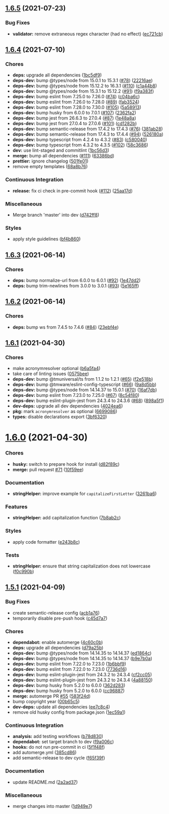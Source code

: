 ## [1.6.5](https://github.com/TMWare/jitsuyo/compare/v1.6.4...v1.6.5) (2021-07-23)


### Bug Fixes

* **validator:** remove extraneous regex character (had no effect) ([ec721cb](https://github.com/TMWare/jitsuyo/commit/ec721cb3860bfb09b87ca177c7f2306850506fc5))

## [1.6.4](https://github.com/TMWare/jitsuyo/compare/v1.6.3...v1.6.4) (2021-07-10)


### Chores

* **deps:** upgrade all dependencies ([1bc5df9](https://github.com/TMWare/jitsuyo/commit/1bc5df9cabc2253cf0a19a582d16e1d49b35ed54))
* **deps-dev:** bump @types/node from 15.0.1 to 15.3.1 ([#78](https://github.com/TMWare/jitsuyo/issues/78)) ([22216ae](https://github.com/TMWare/jitsuyo/commit/22216ae94f41bf4739dc7be6208e2a4089d00065))
* **deps-dev:** bump @types/node from 15.12.2 to 16.3.1 ([#110](https://github.com/TMWare/jitsuyo/issues/110)) ([c1a44b8](https://github.com/TMWare/jitsuyo/commit/c1a44b8a46aa317178bbce6099bee64824a0a38e))
* **deps-dev:** bump @types/node from 15.3.1 to 15.12.2 ([#91](https://github.com/TMWare/jitsuyo/issues/91)) ([f9a383f](https://github.com/TMWare/jitsuyo/commit/f9a383f25589e938377b64259e2cf9463799f35c))
* **deps-dev:** bump eslint from 7.25.0 to 7.26.0 ([#74](https://github.com/TMWare/jitsuyo/issues/74)) ([c04ba6c](https://github.com/TMWare/jitsuyo/commit/c04ba6ce9efc2d32baf2bd98a52d571a0e8ff891))
* **deps-dev:** bump eslint from 7.26.0 to 7.28.0 ([#89](https://github.com/TMWare/jitsuyo/issues/89)) ([fab3524](https://github.com/TMWare/jitsuyo/commit/fab35248840592becca3f28e95324f84fd52609d))
* **deps-dev:** bump eslint from 7.28.0 to 7.30.0 ([#105](https://github.com/TMWare/jitsuyo/issues/105)) ([5a58913](https://github.com/TMWare/jitsuyo/commit/5a589138f4a0a77d91010023a635224ed2ddcd1b))
* **deps-dev:** bump husky from 6.0.0 to 7.0.1 ([#107](https://github.com/TMWare/jitsuyo/issues/107)) ([2362fa2](https://github.com/TMWare/jitsuyo/commit/2362fa2334a24de59ee0ab3d0d73e201a14c1949))
* **deps-dev:** bump jest from 26.6.3 to 27.0.4 ([#87](https://github.com/TMWare/jitsuyo/issues/87)) ([1e48a8a](https://github.com/TMWare/jitsuyo/commit/1e48a8aa724ff1ab8b63c74005af9dd05475a5a2))
* **deps-dev:** bump jest from 27.0.4 to 27.0.6 ([#101](https://github.com/TMWare/jitsuyo/issues/101)) ([cd1282b](https://github.com/TMWare/jitsuyo/commit/cd1282ba1e1ba2fe7cc61f69a63ef6ea5ba11129))
* **deps-dev:** bump semantic-release from 17.4.2 to 17.4.3 ([#76](https://github.com/TMWare/jitsuyo/issues/76)) ([381ab28](https://github.com/TMWare/jitsuyo/commit/381ab281c622862e66d72f7672c7a58f053dd03f))
* **deps-dev:** bump semantic-release from 17.4.3 to 17.4.4 ([#94](https://github.com/TMWare/jitsuyo/issues/94)) ([526180a](https://github.com/TMWare/jitsuyo/commit/526180a41f668e50fd004687b34ea51023d4a495))
* **deps-dev:** bump typescript from 4.2.4 to 4.3.2 ([#83](https://github.com/TMWare/jitsuyo/issues/83)) ([c580040](https://github.com/TMWare/jitsuyo/commit/c580040a07d1ac4ca8129d2823dbbee8f988017d))
* **deps-dev:** bump typescript from 4.3.2 to 4.3.5 ([#102](https://github.com/TMWare/jitsuyo/issues/102)) ([58c3686](https://github.com/TMWare/jitsuyo/commit/58c368654889cc046a2d9252bfb3165c07e1864f))
* **dev:** use lint-staged and commitlint ([1bc56d3](https://github.com/TMWare/jitsuyo/commit/1bc56d3f3d704bc286f8abd7c2e588c046c810f0))
* **merge:** bump all dependencies ([#111](https://github.com/TMWare/jitsuyo/issues/111)) ([63386bd](https://github.com/TMWare/jitsuyo/commit/63386bdf3cfd14078abc0f3ff2555e3a1cad33dc))
* **prettier:** ignore changelog ([501fe01](https://github.com/TMWare/jitsuyo/commit/501fe01fbe33b3e593c616ddf58bea0c587b9d95))
* remove empty templates ([68a8b76](https://github.com/TMWare/jitsuyo/commit/68a8b766d5e57aeeab6c67b9ccc0dc6504284801))


### Continuous Integration

* **release:** fix ci check in pre-commit hook ([#112](https://github.com/TMWare/jitsuyo/issues/112)) ([25aa17d](https://github.com/TMWare/jitsuyo/commit/25aa17df6e3e3d17de7e8ff31cb40e91d64b773e))


### Miscellaneous

* Merge branch 'master' into dev ([d742ff8](https://github.com/TMWare/jitsuyo/commit/d742ff8965a7263f3466bf86edf48b3f58bedaca))


### Styles

* apply style guidelines ([bf4b860](https://github.com/TMWare/jitsuyo/commit/bf4b8607bb1981a88d8c2dc5c328988a18080bae))

## [1.6.3](https://github.com/TMWare/jitsuyo/compare/v1.6.2...v1.6.3) (2021-06-14)


### Chores

* **deps:** bump normalize-url from 6.0.0 to 6.0.1 ([#92](https://github.com/TMWare/jitsuyo/issues/92)) ([1e47dd2](https://github.com/TMWare/jitsuyo/commit/1e47dd26791fc713d378f2f93026efec55d55975))
* **deps:** bump trim-newlines from 3.0.0 to 3.0.1 ([#93](https://github.com/TMWare/jitsuyo/issues/93)) ([5e165ff](https://github.com/TMWare/jitsuyo/commit/5e165ff1019e0eafd7a1835f1a97ea481636fe35))

## [1.6.2](https://github.com/TMWare/jitsuyo/compare/v1.6.1...v1.6.2) (2021-06-14)


### Chores

* **deps:** bump ws from 7.4.5 to 7.4.6 ([#84](https://github.com/TMWare/jitsuyo/issues/84)) ([23ebf4e](https://github.com/TMWare/jitsuyo/commit/23ebf4e332a14b9704bbee46b76359034e82eb9f))

## [1.6.1](https://github.com/TMWare/jitsuyo/compare/v1.6.0...v1.6.1) (2021-04-30)


### Chores

* make acronymresolver optional ([b6a5fa4](https://github.com/TMWare/jitsuyo/commit/b6a5fa47bbc87dd1d8359e13d16441e6d45d68e6))
* take care of linting issues ([0575bee](https://github.com/TMWare/jitsuyo/commit/0575bee13a203feb71c6878314bbac9eab780538))
* **deps-dev:** bump @tmuniversal/ts from 1.1.2 to 1.2.1 ([#65](https://github.com/TMWare/jitsuyo/issues/65)) ([f2e518b](https://github.com/TMWare/jitsuyo/commit/f2e518b7e375dcb775ab6ff5730eeda4b450d465))
* **deps-dev:** bump @tmware/eslint-config-typescript ([#66](https://github.com/TMWare/jitsuyo/issues/66)) ([9a8d5bb](https://github.com/TMWare/jitsuyo/commit/9a8d5bb40df30ccab234dae77781f66e4ca95315))
* **deps-dev:** bump @types/node from 14.14.37 to 15.0.1 ([#70](https://github.com/TMWare/jitsuyo/issues/70)) ([16af7db](https://github.com/TMWare/jitsuyo/commit/16af7dbb56533f2fe21eec1673d9d6518867d98d))
* **deps-dev:** bump eslint from 7.23.0 to 7.25.0 ([#67](https://github.com/TMWare/jitsuyo/issues/67)) ([8c54f80](https://github.com/TMWare/jitsuyo/commit/8c54f804455c07c34c5d852b04196eec5a677d11))
* **deps-dev:** bump eslint-plugin-jest from 24.3.4 to 24.3.6 ([#68](https://github.com/TMWare/jitsuyo/issues/68)) ([898a5f1](https://github.com/TMWare/jitsuyo/commit/898a5f1eb1502c6ca912a2dce9ffb40d3d136ad9))
* **dev-deps:** upgrade all dev dependencies ([4024ea6](https://github.com/TMWare/jitsuyo/commit/4024ea699e38655d8a94322240f79c60e16589b4))
* **pkg:** mark `acronymresolver` as optional ([6699086](https://github.com/TMWare/jitsuyo/commit/669908697cd22a4295a17355a13266d2bb1e9175))
* **types:** disable declarations export ([3bf6320](https://github.com/TMWare/jitsuyo/commit/3bf6320a5893c4da91374f660167d02bc6f85a61))

# [1.6.0](https://github.com/TMWare/jitsuyo/compare/v1.5.1...v1.6.0) (2021-04-30)


### Chores

* **husky:** switch to prepare hook for install ([d82f89c](https://github.com/TMWare/jitsuyo/commit/d82f89cac87b4e2d0603c2a8ab7f3e541f34a191))
* **merge:** pull request [#71](https://github.com/TMWare/jitsuyo/issues/71) ([10f59ee](https://github.com/TMWare/jitsuyo/commit/10f59eead673eb857394c911df62e798bdb2397b))


### Documentation

* **stringHelper:** improve example for `capitalizeFirstLetter` ([3261ba6](https://github.com/TMWare/jitsuyo/commit/3261ba6e6b6a2317034583e1905fcd73a75a865e))


### Features

* **stringHelper:** add capitalization function ([7b8ab2c](https://github.com/TMWare/jitsuyo/commit/7b8ab2c454ae19780f3f376072d7c0fe6dc1ab98))


### Styles

* apply code formatter ([e243b8c](https://github.com/TMWare/jitsuyo/commit/e243b8cb5bd175b13c96028776df738253cdef10))


### Tests

* **stringHelper:** ensure that string capitalization does not lowercase ([f0c990b](https://github.com/TMWare/jitsuyo/commit/f0c990b1ad2fd177f3bd5c90789bdb8a28fab5a3))

## [1.5.1](https://github.com/TMWare/jitsuyo/compare/v1.5.0...v1.5.1) (2021-04-09)


### Bug Fixes

* create semantic-release config ([acb1a76](https://github.com/TMWare/jitsuyo/commit/acb1a76c2ea252b408bb28d1de195c0ff69399f9))
* temporarily disable pre-push hook ([c45d7a7](https://github.com/TMWare/jitsuyo/commit/c45d7a7d85694f9f21311c6619704e12b240dc85))


### Chores

* **dependabot:** enable automerge ([4c60c0b](https://github.com/TMWare/jitsuyo/commit/4c60c0ba80e21c39cff36e44405a096d3c7fde7c))
* **deps:** upgrade all dependencies ([d79a25b](https://github.com/TMWare/jitsuyo/commit/d79a25b02b51aefa9607ebc4aa123cd68e97743a))
* **deps-dev:** bump @types/node from 14.14.35 to 14.14.37 ([ed1864c](https://github.com/TMWare/jitsuyo/commit/ed1864cf1233af9f974169248eb2463ec8630fed))
* **deps-dev:** bump @types/node from 14.14.35 to 14.14.37 ([b9e7b0a](https://github.com/TMWare/jitsuyo/commit/b9e7b0a7b6cdb93f8ae006c1e2df73c0774a09eb))
* **deps-dev:** bump eslint from 7.22.0 to 7.23.0 ([1b6bbf9](https://github.com/TMWare/jitsuyo/commit/1b6bbf911f7627f0c48afde05419793ebcd70752))
* **deps-dev:** bump eslint from 7.22.0 to 7.23.0 ([7736d16](https://github.com/TMWare/jitsuyo/commit/7736d16d3fc650198782252c76e0290b223ffa89))
* **deps-dev:** bump eslint-plugin-jest from 24.3.2 to 24.3.4 ([cf2cc05](https://github.com/TMWare/jitsuyo/commit/cf2cc0527a58f3b3fe9d95b7b9b86611ee28cf2a))
* **deps-dev:** bump eslint-plugin-jest from 24.3.2 to 24.3.4 ([4a88150](https://github.com/TMWare/jitsuyo/commit/4a88150bb6c5d012b42966d154cf0a8cd7663b8b))
* **deps-dev:** bump husky from 5.2.0 to 6.0.0 ([362d283](https://github.com/TMWare/jitsuyo/commit/362d283ae33359e6a0afa44c277be62a64f58f34))
* **deps-dev:** bump husky from 5.2.0 to 6.0.0 ([cc96887](https://github.com/TMWare/jitsuyo/commit/cc9688762b33d71fdce49c8f46af5a977422e50e))
* **merge:** automerge PR [#55](https://github.com/TMWare/jitsuyo/issues/55) ([583f24d](https://github.com/TMWare/jitsuyo/commit/583f24df7d315c7a0069b0426db3eadde3b86a46))
* bump copyright year ([00b65c5](https://github.com/TMWare/jitsuyo/commit/00b65c53343f02f8ac1377a96083530b419b159b))
* **dev-deps:** update all dependencies ([ee7c8c4](https://github.com/TMWare/jitsuyo/commit/ee7c8c4b24a1b37f3a26e29e75693c73f7356ad7))
* remove old husky config from package.json ([1ec59a1](https://github.com/TMWare/jitsuyo/commit/1ec59a196cf5856e10e5e2fcc92ad70e0bced404))


### Continuous Integration

* **analysis:** add testing workflows ([b78d830](https://github.com/TMWare/jitsuyo/commit/b78d8304017843b13a3cf049e6c951eb261528d9))
* **dependabot:** set target branch to dev ([f9a006c](https://github.com/TMWare/jitsuyo/commit/f9a006c309ad98a1e95d9572cdf26b19a685f0c0))
* **hooks:** do not run pre-commit in ci ([5f1f48f](https://github.com/TMWare/jitsuyo/commit/5f1f48f1fe5b41f530bb40ac7b1849b5fc0d07c2))
* add automerge.yml ([385cd86](https://github.com/TMWare/jitsuyo/commit/385cd8614c466411d7de6448fc3823ec93a0a752))
* add semantic-release to dev cycle ([f65f39f](https://github.com/TMWare/jitsuyo/commit/f65f39f4bb386a4dc6551d34b985f5b14b0887d9))


### Documentation

* update README.md ([2a2ad37](https://github.com/TMWare/jitsuyo/commit/2a2ad370387df84b727076cff4588be8683b5a29))


### Miscellaneous

* merge changes into master ([1d949e7](https://github.com/TMWare/jitsuyo/commit/1d949e730010d7d234df477b30281dbd950062ef))
